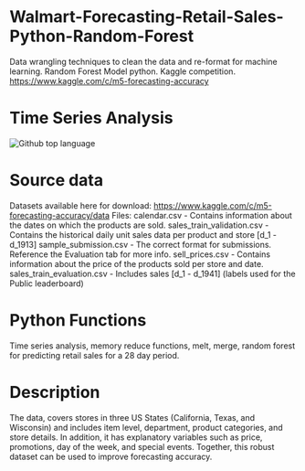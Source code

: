 
# Walmart-Forecasting-Retail-Sales- Python-Random-Forest
Data wrangling techniques to clean the data and re-format for machine learning. Random Forest Model python. Kaggle competition.  https://www.kaggle.com/c/m5-forecasting-accuracy 

# Time Series Analysis
![Github top language](https://img.shields.io/github/languages/top/tylerturb/Walmart-Forecasting-Retail-Sales-Random-Forest?style=for-the-badge)

# Source data
Datasets available here for download: https://www.kaggle.com/c/m5-forecasting-accuracy/data
Files:
calendar.csv - Contains information about the dates on which the products are sold.
sales_train_validation.csv - Contains the historical daily unit sales data per product and store [d_1 - d_1913]
sample_submission.csv - The correct format for submissions. Reference the Evaluation tab for more info.
sell_prices.csv - Contains information about the price of the products sold per store and date.
sales_train_evaluation.csv - Includes sales [d_1 - d_1941] (labels used for the Public leaderboard)

# Python Functions
Time series analysis, memory reduce functions, melt, merge, random forest for predicting retail sales for a 28 day period. 

# Description
The data, covers stores in three US States (California, Texas, and Wisconsin) and includes item level, department, product categories, and store details. In addition, it has explanatory variables such as price, promotions, day of the week, and special events. Together, this robust dataset can be used to improve forecasting accuracy.



